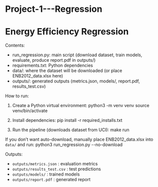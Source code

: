 # Project-1---Regression

Energy Efficiency Regression
============================

Contents:
- run_regression.py: main script (download dataset, train models, evaluate, produce report.pdf in outputs/)
- requirements.txt: Python dependencies
- data/: where the dataset will be downloaded (or place ENB2012_data.xlsx here)
- outputs/: generated outputs (metrics.json, models/, report.pdf, results_test.csv)

How to run:
1. Create a Python virtual environment:
   python3 -m venv venv
   source venv/bin/activate

2. Install dependencies:
   pip install -r required_installs.txt

3. Run the pipeline (downloads dataset from UCI):
   make run

If you don’t want auto-download, manually place ENB2012_data.xlsx into `data/` and run:
   python3 run_regression.py --no-download

Outputs:
- `outputs/metrics.json` : evaluation metrics
- `outputs/results_test.csv` : test predictions
- `outputs/models/` : trained models
- `outputs/report.pdf` : generated report
